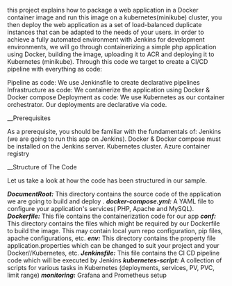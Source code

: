  this project explains how to package a web application in a Docker container image and run this image on a kubernetes(minikube) cluster, you then deploy the web application as a set of load-balanced duplicate instances that can be adapted to the needs of your users. 
in order to achieve a fully automated environment with Jenkins for development environments, we will go through containerizing a simple php application using Docker, building the image, uploading it to ACR and deploying it to Kubernetes (minikube).
Through this code we target to create a CI/CD pipeline with everything as code:

  Pipeline as code: We use Jenkinsfile to create declarative pipelines
  Infrastructure as code: We containerize the application using Docker & Docker compose
  Deployment as code: We use Kubernetes as our container orchestrator. Our deployments are declarative via code.

__Prerequisites

As a prerequisite, you should be familiar with the fundamentals of:
  Jenkins (we are going to run this app on Jenkins).
  Docker & Docker compose must be installed on the Jenkins server.
  Kubernetes cluster. 
  Azure container registry

__Structure of The Code

Let us take a look at how the code has been structured in our sample.

   ***DocumentRoot:*** This directory contains the source code of the application we are going to build and deploy .
   ***docker-compose.yml:***  A YAML file to configure your application's services( PHP, Apache and MySQL).
   ***Dockerfile:*** This file contains the containerization code for our app
   ***conf:*** This directory contains the files which might be required by our Dockerfile to build the image. This may contain local yum repo configuration, pip files, apache configurations, etc.
   ***env:*** This directory contains the property file application.properties which can be changed to suit your project and your Docker//Kubernetes, etc.
   ***Jenkinsfile:*** This file contains the CI CD pipeline code which will be executed by Jenkins
   ***kubernetes-script:*** A collection of scripts for various tasks in Kubernetes (deployments, services, PV, PVC, limit range)
   ***monitoring:*** Grafana and Prometheus setup
